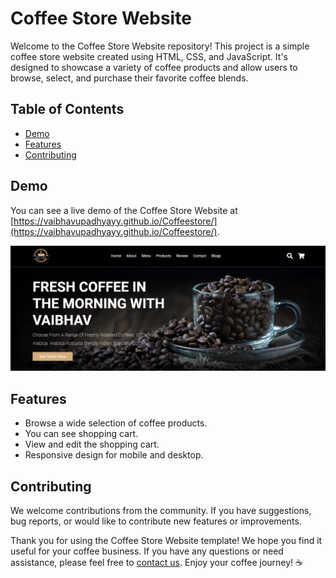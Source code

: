 # Coffee Store Website

Welcome to the Coffee Store Website repository! This project is a simple coffee store website created using HTML, CSS, and JavaScript. It's designed to showcase a variety of coffee products and allow users to browse, select, and purchase their favorite coffee blends.

## Table of Contents
- [Demo](#demo)
- [Features](#features)
- [Contributing](#contributing)

## Demo
You can see a live demo of the Coffee Store Website at [https://vaibhavupadhyayy.github.io/Coffeestore/](https://vaibhavupadhyayy.github.io/Coffeestore/).

![Coffee Store Website Screenshot](coffeestore.png)

## Features

- Browse a wide selection of coffee products.
- You can see shopping cart.
- View and edit the shopping cart.
- Responsive design for mobile and desktop.

## Contributing

We welcome contributions from the community. If you have suggestions, bug reports, or would like to contribute new features or improvements.

Thank you for using the Coffee Store Website template! We hope you find it useful for your coffee business. If you have any questions or need assistance, please feel free to [contact us](mailto:vaibhavupadhyay306@gmail.com). Enjoy your coffee journey! ☕
